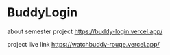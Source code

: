 # BuddyLogin

about semester project
https://buddy-login.vercel.app/


project live link
https://watchbuddy-rouge.vercel.app/